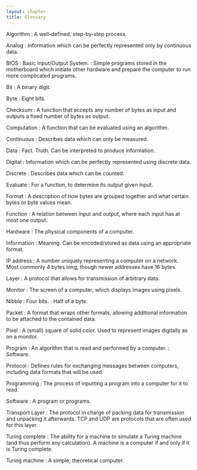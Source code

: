 ```yaml
---
layout: chapter
title: Glossary
---
```


Algorithm
: A well-defined, step-by-step process.

Analog
: Information which can be perfectly represented only by continuous data.

BIOS
: Basic Input/Output System.
: Simple programs stored in the motherboard which initiate other hardware and
  prepare the computer to run more complicated programs.

Bit
: A binary digit.

Byte
: Eight bits.

Checksum
: A function that accepts any number of bytes as input and outputs a fixed
  number of bytes as output.

Computation
: A function that can be evaluated using an algorithm.

Continuous
: Describes data which can only be measured.

Data
: Fact. Truth. Can be interpreted to produce information.

Digital
: Information which can be perfectly represented using discrete data.

Discrete
: Describes data which can be counted.

Evaluate
: For a function, to determine its output given input.

Format
: A description of how bytes are grouped together and what certain bytes or byte
  values mean.

Function
: A relation between input and output, where each input has at most one output.

Hardware
: The physical components of a computer.

Information
: Meaning. Can be encoded/stored as data using an appropriate format.

IP address
: A number uniquely representing a computer on a network. Most commonly 4 bytes
  long, though newer addresses have 16 bytes.

Layer
: A protocol that allows for transmission of arbitrary data.

Monitor
: The screen of a computer, which displays images using pixels.

Nibble
: Four bits.
: Half of a byte.

Packet
: A format that wraps other formats, allowing additional information to be
  attached to the contained data.

Pixel
: A (small) square of solid color. Used to represent images digitally as on a
  monitor.

Program
: An algorithm that is read and performed by a computer.
: Software.

Protocol
: Defines rules for exchanging messages between computers, including data
  formats that will be used.

Programming
: The process of inputting a program into a computer for it to read.

Software
: A program or programs.

Transport Layer
: The protocol in charge of packing data for transmission and unpacking it
  afterwards. TCP and UDP are protocols that are often used for this layer.

Turing complete
: The ability for a machine to simulate a Turing machine (and thus perform any
  calculation). A machine is a computer if and only if it is Turing complete.

Turing machine
: A simple, theoretical computer.
